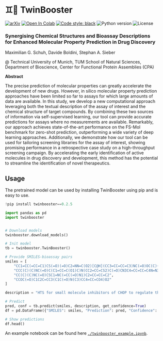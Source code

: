 # :gemini::rocket: TwinBooster

[![arXiv](https://img.shields.io/badge/arXiv-2401.04478-b31b1b.svg)](https://arxiv.org/abs/2401.04478)
[![Open In Colab](https://colab.research.google.com/assets/colab-badge.svg)](https://colab.research.google.com/github/maxischuh/TwinBooster/blob/main/twinbooster/twinbooster_example.ipynb)
[![Code style: black](https://img.shields.io/badge/code%20style-black-000000.svg)](https://github.com/psf/black)
![Python version](https://img.shields.io/badge/python-v.3.8-blue)
![License](https://img.shields.io/badge/license-MIT-orange)

### Synergising Chemical Structures and Bioassay Descriptions for Enhanced Molecular Property Prediction in Drug Discovery

Maximilian G. Schuh, Davide Boldini, Stephan A. Sieber

@ Technical University of Munich, TUM School of Natural Sciences, Department of Bioscience, Center for Functional Protein Assemblies (CPA)

**Abstract**

The precise prediction of molecular properties can greatly accelerate the development of new drugs. However, in silico molecular property prediction approaches have been limited so far to assays for which large amounts of data are available. In this study, we develop a new computational approach leveraging both the textual description of the assay of interest and the chemical structure of target compounds. By combining these two sources of information via self-supervised learning, our tool can provide accurate predictions for assays where no measurements are available. Remarkably, our approach achieves state-of-the-art performance on the FS-Mol benchmark for zero-shot prediction, outperforming a wide variety of deep learning approaches. Additionally, we demonstrate how our tool can be used for tailoring screening libraries for the assay of interest, showing promising performance in a retrospective case study on a high-throughput screening campaign. By accelerating the early identification of active molecules in drug discovery and development, this method has the potential to streamline the identification of novel therapeutics.

## Usage

The pretrained model can be used by installing TwinBooster using pip and is easy to use.

```python
!pip install twinbooster==0.2.5

import pandas as pd
import twinbooster


# Download models
twinbooster.download_models()

# Init model
tb = twinbooster.TwinBooster()

# Provide SMILES-bioassay pairs
smiles = [
    "CC1=CC(=CC=C1)CS(=O)(=O)C2=NN=C(O2)[C@H](CC3=CC=CC=C3)NC(=O)OC(C)(C)C",
    "CCC(C)(C)NC(=O)C(C1=CC=C(O1)C)N(CC2=CC=CS2)C(=O)CN3C4=CC=CC=C4N=N3",
    "CC(C)(C)NC(=O)CSC1=NC(=CC(=O)N1)C2=CC=CC=C2",
    "CCOC(=O)C1C2C=CC3(C1C(=O)N(C3)CC4=CC=CO4)O2"
]

description = "HTS for small molecule inhibitors of CHOP to regulate the unfolded protein response to ER stress. Many genetic and environmental diseases result from defective protein folding within the secretory pathway so that aberrantly folded proteins are recognized by the cellular surveillance system and retained within the endoplasmic reticulum (ER). Under conditions of malfolded protein accumulation, the cell activates the Unfolded Protein Response (UPR) to clear the malfolded proteins, and if unsuccessful, initiates a cell death response. Preliminary studies have shown that CHOP is a crucial factor in the apoptotic arm of the UPR; XBP1 activates genes encoding ER protein chaperones and thereby mediates the adaptive UPR response to increase clearance of malfolded proteins. Inhibition of CHOP is hypothesized to enhance survival by preventing UPR programmed cell death. There are currently no known small molecule CHOP inhibitors either for laboratory or clinical use."

# Predict
pred, conf = tb.predict(smiles, description, get_confidence=True)
df = pd.DataFrame({"SMILES": smiles, "Prediction": pred, "Confidence": conf})

# Show predictions
df.head()

```

An example notebook can be found here [`./twinbooster_example.ipynb`](./twinbooster_example.ipynb).

